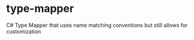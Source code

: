 # type-mapper
C# Type Mapper that uses name matching conventions but still allows for customization
